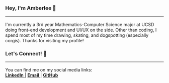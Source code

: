 ### Hey, I'm Amberlee 👋  <hr>
I'm currently a 3rd year Mathematics-Computer Science major at UCSD doing front-end development and UI/UX on the side. Other than coding, I spend most of my time drawing, skating, and dogspotting (especially corgis). Thanks for visiting my profile! 

### Let's Connect! 💌 <hr>
You can find me on my social media links: <br>
<a href="https://www.linkedin.com/in/amberlee-huynh/" rel="nofollow">
  <strong>LinkedIn</strong>
</a>|
<a href="mailto:ajh003@ucsd.edu" rel="nofollow">
  <strong>Email</strong>
</a>|
<a href="https://github.com/amberleehuynh" rel="nofollow">
  <strong>GitHub</strong>
</a> 

<!-- Here are some ideas to get you started:

- 🔭 I’m currently working on ...
- 🌱 I’m currently learning ...
- 👯 I’m looking to collaborate on ...
- 🤔 I’m looking for help with ...
- 💬 Ask me about ...
- 📫 How to reach me: ...
- 😄 Pronouns: ...
- ⚡ Fun fact: ...
-->
